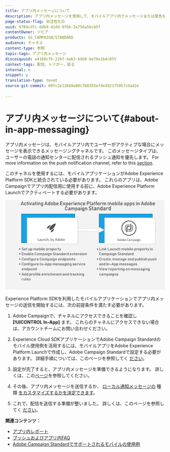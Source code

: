 ```yaml
---
title: アプリ内メッセージについて
description: アプリ内メッセージを使用して、モバイルアプリ内でメッセージまたは警告を表示します。
page-status-flag: 非活性化の
uuid: 6784cdfc-6db9-41dd-9fbb-2e756a5bcb5f
contentOwner: ソビア
products: SG_CAMPAIGN/STANDARD
audience: チャネル
content-type: 参照
topic-tags: アプリ内メッセージ
discoiquuid: a4168cfb-22bf-4ab3-b9d8-6e76e1bdc055
context-tags: 配信，トリガー，戻る
internal: n
snippet: y
translation-type: tm+mt
source-git-commit: 00fc2e12669a00c788355ef4e492375957cdad2e

---
```



# アプリ内メッセージについて{#about-in-app-messaging}

アプリ内メッセージは、モバイルアプリ内でユーザーがアクティブな場合にメッセージを表示できるメッセージングチャネルです。 このメッセージタイプは、ユーザーの電話の通知センターに配信されるプッシュ通知を優先します。 For more information on the push notification channel, refer to this [section](../../channels/using/about-push-notifications.md).

このチャネルを使用するには、モバイルアプリケーションがAdobe Experience Platform SDKと統合されている必要があります。 これらのアプリは、Adobe Campaignでアプリ内配信用に使用する前に、Adobe Experience Platform Launchでアクティベートする必要があります。

![](assets/launch_campaign.png)

Experience Platform SDKを利用したモバイルアプリケーションでアプリ内メッセージの送信を開始するには、次の前提条件を満たす必要があります。

1. Adobe Campaignで、チャネルにアクセスできることを確認し **[!UICONTROL In-App]** ます。 これらのチャネルにアクセスできない場合は、アカウントチームにお問い合わせください。

1. Experience Cloud SDKアプリケーションでAdobe Campaign Standardのモバイル使用例を活用するには、モバイルアプリをAdobe Experience Platform Launchで作成し、Adobe Campaign Standardで設定する必要があります。 詳細手順については、このページを参照してく [ださい](https://helpx.adobe.com/campaign/kb/configuring-app-sdk.html)。

1. 設定が完了すると、アプリ内メッセージを準備できるようになります。 詳しくは、この[ページ](../../channels/using/preparing-and-sending-an-in-app-message.md#preparing-your-in-app-message)を参照してください。

1. その後、アプリ内メッセージを送信するか、 [ローカル通知メッセージの](../../channels/using/customizing-an-in-app-message.md) 種類 [をカスタマイズするかを決定できます](../../channels/using/customizing-an-in-app-message.md#customizing-a-local-notification-message-type)。

1. これで、配信を送信する準備が整いました。 詳しくは、このページを参照してく [ださい](../../channels/using/preparing-and-sending-an-in-app-message.md#sending-your-in-app-message)。

**関連コンテンツ：**

* [アプリ内レポート](../../reporting/using/in-app-report.md)
* [プッシュおよびアプリ内FAQ](https://helpx.adobe.com/campaign/kb/push_inapp_faq.html)
* [Adobe Campaign Standardでサポートされるモバイルの使用例](https://helpx.adobe.com/campaign/kb/configure-launch-rules-acs-use-cases.html)
